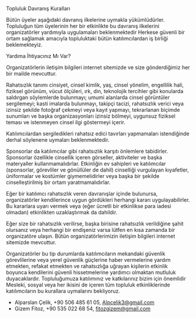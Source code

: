 Topluluk Davranış Kuralları

Bütün üyeler aşağıdaki davranış ilkelerine uymakla yükümlüdürler. Topluluğun tüm üyelerinin her bir etkinlikte bu davranış ilkelerini organizatörler yardımıyla uygulamaları beklenmektedir Herkese güvenli bir ortam sağlamak amacıyla topluluktaki bütün katılımcılardan iş birliği beklemekteyiz.

Yardıma İhtiyacınız Mı Var?

Organizatörlerin iletişim bilgileri internet sitemizde ve size gönderdiğimiz her bir mailde mevcuttur.

Rahatsızlık tanımı cinsiyet, cinsel kimlik, yaş, cinsel yönelim, engellilik hali, fiziksel görünüm, vücut ölçüleri, ırk, din, teknolojik tercihler gibi konularda saldırgan söylemlerde bulunmayı; umumi alanlarda cinsel görüntüler sergilemeyi; kasti imalarda bulunmayı, takipçi tacizi, rahatsızlık verici veya izinsiz şekilde fotoğraf çekmeyi veya kayıt yapmayı, tekrarlanan biçimde sunumları ve başka organizasyonları izinsiz bölmeyi, uygunsuz fiziksel teması ve istenmeyen cinsel ilgi göstermeyi içerir.

Katılımcılardan sergiledikleri rahatsız edici tavırları yapmamaları istendiğinde derhal söylenene uymaları beklenmektedir.

Sponsorlar da katılımcılar gibi rahatsızlık karşıtı önlemlere tabidirler. Sponsorlar özellikle cinsellik içeren görseller, aktiviteler ve başka materyaller kullanmamalıdırlar. Etkinliğin ev sahipleri ve katılımcılar (sponsorlar, görevliler ve gönüllüler de dahil) cinselliği vurgulayan kıyafetler, üniformalar ve kostümler giymemelidirler veya başka bir şekilde cinselleştirilmiş bir ortam yaratmamalıdırlar.

Eğer bir katılımcı rahatsızlık veren davranışlar içinde bulunursa, organizatörler kendilerince uygun gördükleri herhangi kararı uygulayabilirler. Bu kararlara uyarı vermek veya (eğer ücretli bir etkinlikse para iadesi olmadan) etkinlikten uzaklaştırmak da dahildir.

Eğer size bir rahatsızlık verilirse, başka birisine rahatsızlık verildiğine şahit olursanız veya herhangi bir endişeniz varsa lütfen en kısa zamanda bir organizatöre ulaşın. Bütün organizatörlerimizin iletişim bilgileri internet sitemizde mevcuttur.

Organizatörler bu tip durumlarda katılımcıların mekandaki güvenlik görevlilerine veya yerel güvenlik güçlerine haber vermelerine yardım etmekten, refakat etmekten ve rahatsızlığa uğrayan kişilerin etkinlik boyunca kendilerini güvenli hissetmelerine yardımcı olmaktan mutluluk duyacaklardır. Topluluğumuza  katılımınız ve katkılarınız bizim için önemlidir
Mesleki, sosyal veya her ikisini de içeren tüm topluluk etkinliklerinde katılımcıların bu kurallara uymalarını bekliyoruz.

- Alparslan Çelik, +90 506 485 61 05, [Alpcelik3@gmail.com](mailto:Alpcelik3@gmail.com)
- Gizem Fitoz, +90 535 022 68 54​⁠​, [fitozgizem@gmail.com](mailto:fitozgizem@gmail.com)
